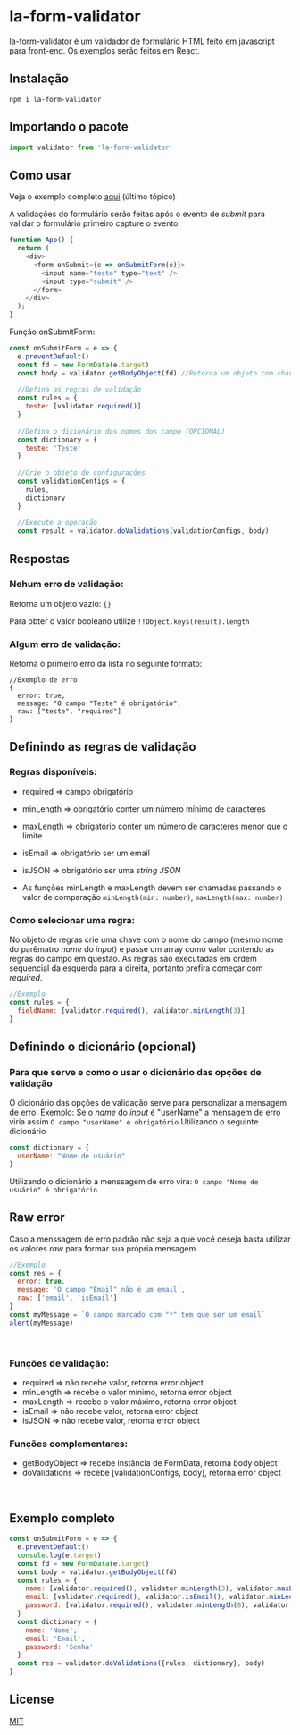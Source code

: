 # la-form-validator

la-form-validator é um validador de formulário HTML feito em javascript para front-end. 
Os exemplos serão feitos em React.


## Instalação
`npm i la-form-validator`

## Importando o pacote

<!-- Para fazer validações em Node use o [pacote para Nodejs] -->

```javascript
import validator from 'la-form-validator'
```

## Como usar
Veja o exemplo completo [aqui](#Exemplo-completo) (último tópico)

A validações do formulário serão feitas após o evento de _submit_ para validar o formulário primeiro capture o evento
```javascript
function App() {
  return (
    <div>
      <form onSubmit={e => onSubmitForm(e)}>
        <input name="teste" type="text" />
        <input type="submit" />
      </form>
    </div>
  );
}
```
Função onSubmitForm:
```javascript
const onSubmitForm = e => {
  e.preventDefault()
  const fd = new FormData(e.target)
  const body = validator.getBodyObject(fd) //Retorna um objeto com chave igual a propriedade name no input e valor igual ao valor digitado no input
  
  //Defina as regras de validação
  const rules = {
    teste: [validator.required()]
  }
  
  //Defina o dicionário dos nomes dos campo (OPCIONAL)
  const dictionary = {
    teste: 'Teste'
  } 
  
  //Crie o objeto de configurações
  const validationConfigs = {
    rules,
    dictionary
  }
  
  //Execute a operação
  const result = validator.doValidations(validationConfigs, body)
```
## Respostas
### Nehum erro de validação:
Retorna um objeto vazio: `{}`

Para obter o valor booleano utilize `!!Object.keys(result).length`

### Algum erro de validação:
Retorna o primeiro erro da lista no seguinte formato: 
```
//Exemplo de erro
{
  error: true,
  message: "O campo "Teste" é obrigatório",
  raw: ["teste", "required"]
}
```

## Definindo as regras de validação
### Regras disponíveis:
 * required => campo obrigatório
 * minLength => obrigatório conter um número mínimo de caracteres
 * maxLength => obrigatório conter um número de caracteres menor que o limite
 * isEmail => obrigatório ser um email
 * isJSON => obrigatório ser uma _string_ _JSON_

* As funções minLength e maxLength devem ser chamadas passando o valor de comparação `minLength(min: number)`, `maxLength(max: number)`

### Como selecionar uma regra:
No objeto de regras crie uma chave com o nome do campo (mesmo nome do parêmatro _name_ do _input_) e passe um array como valor contendo as regras do campo em questão.
As regras são executadas em ordem sequencial da esquerda para a direita, portanto prefira começar com _required_.
```javascript
//Exemplo
const rules = {
  fieldName: [validator.required(), validator.minLength(3)]
}
```

## Definindo o dicionário (opcional)
### Para que serve e como o usar o dicionário das opções de validação
O dicionário das opções de validação serve para personalizar a mensagem de erro.
Exemplo: Se o _name_ do _input_ é "userName" a mensagem de erro viria assim `O campo "userName" é obrigatório`
Utilizando o seguinte dicionário 
```javascript
const dictionary = {
  userName: "Nome de usuário"
}
```
Utilizando o dicionário a menssagem de erro vira: `O campo "Nome de usuário" é obrigatório`

## Raw error
Caso a menssagem de erro padrão não seja a que você deseja basta utilizar os valores _raw_ para formar sua própria mensagem
```javascript
//Exemplo
const res = {
  error: true,
  message: 'O campo "Email" não é um email',
  raw: ['email', 'isEmail']
}
const myMessage = `O campo marcado com "*" tem que ser um email`
alert(myMessage)
```
<br/>

### Funções de validação:

* required => não recebe valor, retorna error object
* minLength => recebe o valor mínimo, retorna error object
* maxLength => recebe o valor máximo, retorna error object
* isEmail => não recebe valor, retorna error object
* isJSON => não recebe valor, retorna error object

### Funções complementares:

* getBodyObject => recebe instância de FormData, retorna body object
* doValidations => recebe [validationConfigs, body], retorna error object

<br/>

## Exemplo completo
```javascript
const onSubmitForm = e => {
  e.preventDefault()
  console.log(e.target)
  const fd = new FormData(e.target)
  const body = validator.getBodyObject(fd)
  const rules = {
    name: [validator.required(), validator.minLength(3), validator.maxLength(50)],
    email: [validator.required(), validator.isEmail(), validator.minLength(4), validator.maxLength(50)],
    password: [validator.required(), validator.minLength(8), validator.maxLength(32)]
  }
  const dictionary = {
    name: 'Nome',
    email: 'Email',
    password: 'Senha'
  }
  const res = validator.doValidations({rules, dictionary}, body)
}
```

## License
[MIT](https://choosealicense.com/licenses/mit/)
